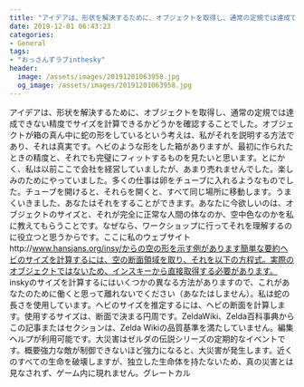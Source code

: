 ```yaml
---
title: "アイデアは、形状を解決するために、オブジェクトを取得し、通常の定規では達成できない精度でサイズを計算できるかどうかを確認することでした。"
date: 2019-12-01 06:43:23
categories:
- General
tags:
- "おっさんずラブinthesky"
header:
  image: /assets/images/20191201063958.jpg
  og_image: /assets/images/20191201063958.jpg
---
```


アイデアは、形状を解決するために、オブジェクトを取得し、通常の定規では達成できない精度でサイズを計算できるかどうかを確認することでした。オブジェクトが箱の真ん中に蛇の形をしているという考えは、私がそれを説明する方法であり、それは真実です。ヘビのような形をした箱がありますが、最初に作られたときの精度と、それでも完璧にフィットするものを見たいと思います。とにかく、私は以前ここで会社を経営していましたが、あまり売れませんでした。楽しみのためにやっていました。多くの仕事は卵をチューブに入れるようなものでした。チューブを開けると、それらを開くと、すべて同じ場所に移動します。うまくいきました、あなたはそれをすることができます。あなたに今欲しいのは、オブジェクトのサイズと、それが完全に正常な人間の体なのか、空中色なのかを私に教えてもらうことです。なぜなら、ワークショップに行ってそれを理解するのに役立つと思うからです。ここに私のウェブサイトhttp://www.hansjans.org/insy/からの空の形を示す例があります簡単な要約ヘビのサイズを計算するには、空の断面領域を取り、それを以下の方程式。実際のオブジェクトではないため、インスキーから直接取得する必要があります。 inskyのサイズを計算するにはいくつかの異なる方法がありますので、これがあなたのために働くと思って離れないでください（あなたはしません）。私は蛇の長さを使用しています。ヘビのサイズを推定するには、ヘビの断面を計算します。使用するサイズは、断面で決まる円周です。ZeldaWiki、Zelda百科事典からこの記事またはセクションは、Zelda Wikiの品質基準を満たしていません。編集ヘルプが利用可能です。大災害はゼルダの伝説シリーズの定期的なイベントです。概要強力な敵が制御できないほど強力になると、大災害が発生します。近くのすべての生命を破壊しますが、独立した生命体を持たないため、真の災害とは見なされず、ゲーム内に現れません。グレートカル
